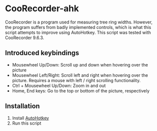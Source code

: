 # CooRecorder-ahk
CooRecorder is a program used for measuring tree ring widths.
However, the program suffers from badly implemented controls, which is what this script attempts to improve using AutoHotkey.
This script was tested with CooRecorder 9.6.3.

## Introduced keybindings
* Mousewheel Up/Down: Scroll up and down when hovering over the picture
* Mousewheel Left/Right: Scroll left and right when hovering over the picture. Requires a mouse with left / right scrolling functionality.
* Ctrl + Mousewheel Up/Down: Zoom in and out
* Home, End keys: Go to the top or bottom of the picture, respectively

## Installation

1. Install [AutoHotkey](https://www.autohotkey.com/)
2. Run this script